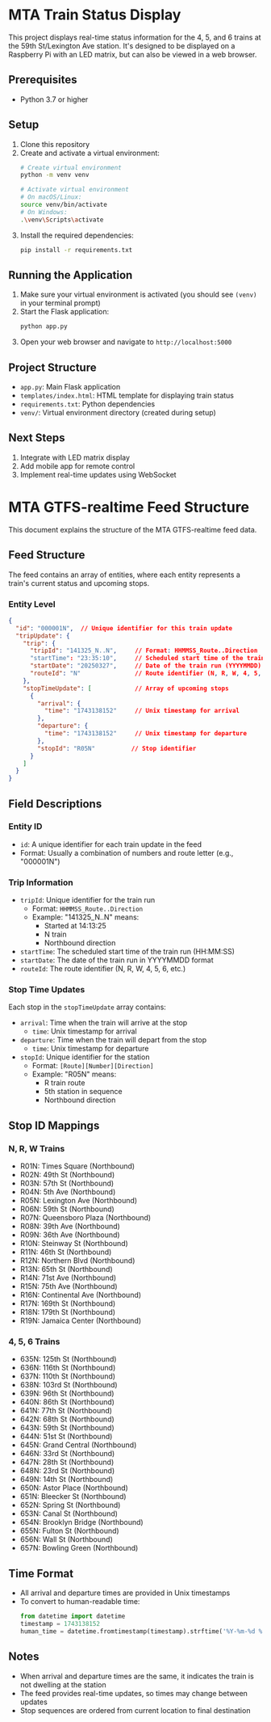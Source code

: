 # MTA Train Status Display

This project displays real-time status information for the 4, 5, and 6 trains at the 59th St/Lexington Ave station. It's designed to be displayed on a Raspberry Pi with an LED matrix, but can also be viewed in a web browser.

## Prerequisites

- Python 3.7 or higher

## Setup

1. Clone this repository
2. Create and activate a virtual environment:
   ```bash
   # Create virtual environment
   python -m venv venv

   # Activate virtual environment
   # On macOS/Linux:
   source venv/bin/activate
   # On Windows:
   .\venv\Scripts\activate
   ```
3. Install the required dependencies:
   ```bash
   pip install -r requirements.txt
   ```

## Running the Application

1. Make sure your virtual environment is activated (you should see `(venv)` in your terminal prompt)
2. Start the Flask application:
   ```bash
   python app.py
   ```
3. Open your web browser and navigate to `http://localhost:5000`

## Project Structure

- `app.py`: Main Flask application
- `templates/index.html`: HTML template for displaying train status
- `requirements.txt`: Python dependencies
- `venv/`: Virtual environment directory (created during setup)

## Next Steps

1. Integrate with LED matrix display
2. Add mobile app for remote control
3. Implement real-time updates using WebSocket 

# MTA GTFS-realtime Feed Structure

This document explains the structure of the MTA GTFS-realtime feed data.

## Feed Structure

The feed contains an array of entities, where each entity represents a train's current status and upcoming stops.

### Entity Level
```json
{
  "id": "000001N",  // Unique identifier for this train update
  "tripUpdate": {
    "trip": {
      "tripId": "141325_N..N",     // Format: HHMMSS_Route..Direction
      "startTime": "23:35:10",     // Scheduled start time of the train run
      "startDate": "20250327",     // Date of the train run (YYYYMMDD)
      "routeId": "N"               // Route identifier (N, R, W, 4, 5, 6, etc.)
    },
    "stopTimeUpdate": [            // Array of upcoming stops
      {
        "arrival": {
          "time": "1743138152"     // Unix timestamp for arrival
        },
        "departure": {
          "time": "1743138152"     // Unix timestamp for departure
        },
        "stopId": "R05N"          // Stop identifier
      }
    ]
  }
}
```

## Field Descriptions

### Entity ID
- `id`: A unique identifier for each train update in the feed
- Format: Usually a combination of numbers and route letter (e.g., "000001N")

### Trip Information
- `tripId`: Unique identifier for the train run
  - Format: `HHMMSS_Route..Direction`
  - Example: "141325_N..N" means:
    - Started at 14:13:25
    - N train
    - Northbound direction
- `startTime`: The scheduled start time of the train run (HH:MM:SS)
- `startDate`: The date of the train run in YYYYMMDD format
- `routeId`: The route identifier (N, R, W, 4, 5, 6, etc.)

### Stop Time Updates
Each stop in the `stopTimeUpdate` array contains:
- `arrival`: Time when the train will arrive at the stop
  - `time`: Unix timestamp for arrival
- `departure`: Time when the train will depart from the stop
  - `time`: Unix timestamp for departure
- `stopId`: Unique identifier for the station
  - Format: `[Route][Number][Direction]`
  - Example: "R05N" means:
    - R train route
    - 5th station in sequence
    - Northbound direction

## Stop ID Mappings

### N, R, W Trains
- R01N: Times Square (Northbound)
- R02N: 49th St (Northbound)
- R03N: 57th St (Northbound)
- R04N: 5th Ave (Northbound)
- R05N: Lexington Ave (Northbound)
- R06N: 59th St (Northbound)
- R07N: Queensboro Plaza (Northbound)
- R08N: 39th Ave (Northbound)
- R09N: 36th Ave (Northbound)
- R10N: Steinway St (Northbound)
- R11N: 46th St (Northbound)
- R12N: Northern Blvd (Northbound)
- R13N: 65th St (Northbound)
- R14N: 71st Ave (Northbound)
- R15N: 75th Ave (Northbound)
- R16N: Continental Ave (Northbound)
- R17N: 169th St (Northbound)
- R18N: 179th St (Northbound)
- R19N: Jamaica Center (Northbound)

### 4, 5, 6 Trains
- 635N: 125th St (Northbound)
- 636N: 116th St (Northbound)
- 637N: 110th St (Northbound)
- 638N: 103rd St (Northbound)
- 639N: 96th St (Northbound)
- 640N: 86th St (Northbound)
- 641N: 77th St (Northbound)
- 642N: 68th St (Northbound)
- 643N: 59th St (Northbound)
- 644N: 51st St (Northbound)
- 645N: Grand Central (Northbound)
- 646N: 33rd St (Northbound)
- 647N: 28th St (Northbound)
- 648N: 23rd St (Northbound)
- 649N: 14th St (Northbound)
- 650N: Astor Place (Northbound)
- 651N: Bleecker St (Northbound)
- 652N: Spring St (Northbound)
- 653N: Canal St (Northbound)
- 654N: Brooklyn Bridge (Northbound)
- 655N: Fulton St (Northbound)
- 656N: Wall St (Northbound)
- 657N: Bowling Green (Northbound)

## Time Format
- All arrival and departure times are provided in Unix timestamps
- To convert to human-readable time:
  ```python
  from datetime import datetime
  timestamp = 1743138152
  human_time = datetime.fromtimestamp(timestamp).strftime('%Y-%m-%d %H:%M:%S')
  ```

## Notes
- When arrival and departure times are the same, it indicates the train is not dwelling at the station
- The feed provides real-time updates, so times may change between updates
- Stop sequences are ordered from current location to final destination 